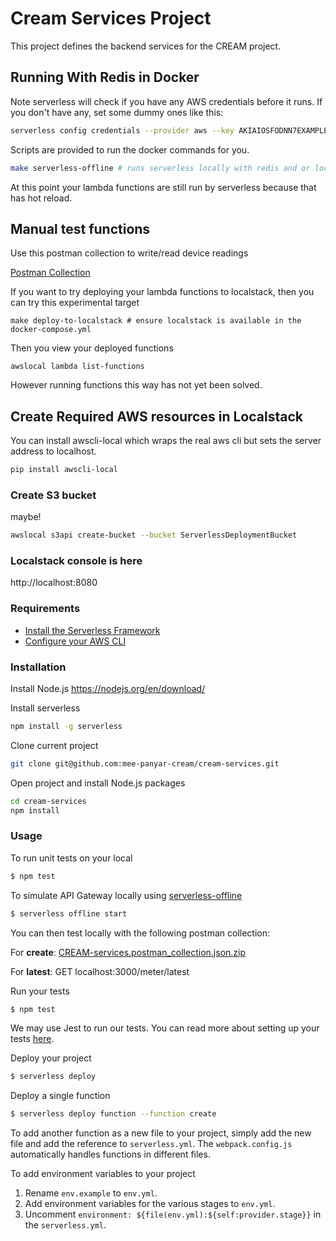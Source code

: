 # Cream Services Project

This project defines the backend services for the CREAM project.

## Running With Redis in Docker

Note serverless will check if you have any AWS credentials before it runs. 
If you don't have any, set some dummy ones like this:

```bash
serverless config credentials --provider aws --key AKIAIOSFODNN7EXAMPLE --secret wJalrXUtnFEMI/K7MDENG/bPxRfiCYEXAMPLEKEY
```

Scripts are provided to run the docker commands for you.

```bash
make serverless-offline # runs serverless locally with redis and or localstack in docker
```

At this point your lambda functions are still run by serverless because that has hot reload.

## Manual test functions

Use this postman collection to write/read device readings

[Postman Collection](https://github.com/mee-panyar-cream/cream-services/files/3418485/CREAM-services.postman_collection.json.zip)



If you want to try deploying your lambda functions to localstack, then you can try this experimental target

```
make deploy-to-localstack # ensure localstack is available in the docker-compose.yml
```

Then you view your deployed functions
```
awslocal lambda list-functions
```
However running functions this way has not yet been solved. 

## Create Required AWS resources in Localstack
You can install awscli-local which wraps the real aws cli but sets the server address to localhost.

```bash
pip install awscli-local
```

### Create S3 bucket
maybe!

```bash
awslocal s3api create-bucket --bucket ServerlessDeploymentBucket
```

### Localstack console is here
http://localhost:8080

### Requirements

- [Install the Serverless Framework](https://serverless.com/framework/docs/providers/aws/guide/installation/)
- [Configure your AWS CLI](https://serverless.com/framework/docs/providers/aws/guide/credentials/)

### Installation

Install Node.js
https://nodejs.org/en/download/

Install serverless
``` bash
npm install -g serverless
```

Clone current project
``` bash
git clone git@github.com:mee-panyar-cream/cream-services.git
```

Open project and install Node.js packages
``` bash
cd cream-services
npm install
```

### Usage

To run unit tests on your local

``` bash
$ npm test
```

To simulate API Gateway locally using [serverless-offline](https://github.com/dherault/serverless-offline)

``` bash
$ serverless offline start
```

You can then test locally with the following postman collection:

For **create**: [CREAM-services.postman_collection.json.zip](https://github.com/mee-panyar-cream/cream-services/files/3346839/CREAM-services.postman_collection.json.zip)

For **latest**: GET localhost:3000/meter/latest

Run your tests

``` bash
$ npm test
```

We may use Jest to run our tests. You can read more about setting up your tests [here](https://facebook.github.io/jest/docs/en/getting-started.html#content).

Deploy your project 

``` bash
$ serverless deploy
```

Deploy a single function

``` bash
$ serverless deploy function --function create
```

To add another function as a new file to your project, simply add the new file and add the reference to `serverless.yml`. The `webpack.config.js` automatically handles functions in different files.

To add environment variables to your project

1. Rename `env.example` to `env.yml`.
2. Add environment variables for the various stages to `env.yml`.
3. Uncomment `environment: ${file(env.yml):${self:provider.stage}}` in the `serverless.yml`.


